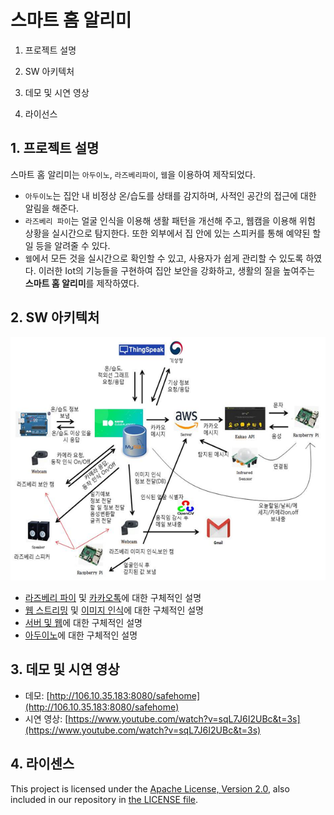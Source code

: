 # 스마트 홈 알리미

1. 프로젝트 설명

2. SW 아키텍처

3. 데모 및 시연 영상

4. 라이선스

## 1. 프로젝트 설명
스마트 홈 알리미는 `아두이노`, `라즈베리파이`, `웹`을 이용하여 제작되었다.
- `아두이노`는 집안 내 비정상 온/습도를 상태를 감지하며, 사적인 공간의 접근에 대한 알림을 해준다.
- `라즈베리 파이`는 얼굴 인식을 이용해 생활 패턴을 개선해 주고, 웹캠을 이용해 위험 상황을 실시간으로 탐지한다. 또한 외부에서 집 안에 있는 스피커를 통해 예약된 할 일 등을 알려줄 수 있다.
- `웹`에서 모든 것을 실시간으로 확인할 수 있고, 사용자가 쉽게 관리할 수 있도록 하였다.
이러한 Iot의 기능들을 구현하여 집안 보안을 강화하고, 생활의 질을 높여주는 **스마트 홈 알리미**를 제작하였다.

## 2. SW 아키텍처
<p align="center">
    <img src="/resources/image/Architecture.png", width="640">
</p>

- [라즈베리 파이](https://github.com/kimkc/SmartHomeNotification/tree/master/RaspberryPi) 및 [카카오톡](https://github.com/kimkc/SmartHomeNotification/tree/master/KakaoTalk)에 대한 구체적인 설명
- [웹 스트리밍](https://github.com/kimkc/SmartHomeNotification/tree/master/WebStreaming) 및 [이미지 인식](https://github.com/kimkc/SmartHomeNotification/tree/master/FaceRecognition)에 대한 구체적인 설명
- [서버 및 웹](https://github.com/kimkc/SmartHomeNotification/tree/master/WebServer)에 대한 구체적인 설명
- [아두이노](https://github.com/kimkc/SmartHomeNotification/tree/master/Arduino)에 대한 구체적인 설명

## 3. 데모 및 시연 영상
- 데모: [http://106.10.35.183:8080/safehome](http://106.10.35.183:8080/safehome)
- 시연 영상: [https://www.youtube.com/watch?v=sqL7J6I2UBc&t=3s](https://www.youtube.com/watch?v=sqL7J6I2UBc&t=3s)

## 4. 라이센스
This project is licensed under the [Apache License, Version 2.0](https://www.apache.org/licenses/LICENSE-2.0), also included in our repository in [the LICENSE file](https://github.com/khw5123/SmartHomeNotification/blob/master/LICENSE).
